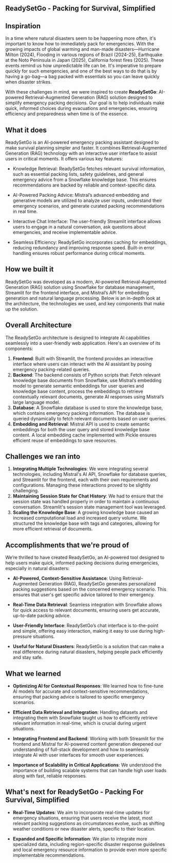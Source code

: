 ## ReadySetGo - Packing for Survival, Simplified

## Inspiration
In a time where natural disasters seem to be happening more often, it's important to know how to immediately pack for emergencies. With the growing impacts of global warming and man-made disasters—Hurricane Milton (2024), Flooding in various regions of Brazil (2024-25), Earthquake at the Noto Peninsula in Japan (2025), California forest fires (2025). These events remind us how unpredictable life can be. It's imperative to prepare quickly for such emergencies, and one of the best ways to do that is by having a go-bag—a bag packed with essentials so you can leave quickly when disaster strikes. 

With these challenges in mind, we were inspired to create **ReadySetGo**:  AI-powered Retrieval-Augmented Generation (RAG) solution designed to simplify emergency packing decisions. Our goal is to help individuals make quick, informed choices during evacuations and emergencies, ensuring efficiency and preparedness when time is of the essence.

## What it does
ReadySetGo is an AI-powered emergency packing assistant designed to make survival planning simpler and faster. It combines Retrieval-Augmented Generation (RAG) technology with an interactive user interface to assist users in critical moments. It offers various key features:

- Knowledge Retrieval: ReadySetGo fetches relevant survival information, such as essential packing lists, safety guidelines, and general emergency advice from a Snowflake knowledge base. This ensures recommendations are backed by reliable and context-specific data.

- AI-Powered Packing Advice: Mistral’s advanced embedding and generative models are utilized to analyze user inputs, understand their emergency scenarios, and generate curated packing recommendations in real time.

- Interactive Chat Interface: The user-friendly Streamlit interface allows users to engage in a natural conversation, ask questions about emergencies, and receive implementable advice.

- Seamless Efficiency: ReadySetGo incorporates caching for embeddings, reducing redundancy and improving response speed. Built-in error handling ensures robust performance during critical moments.

## How we built it
ReadySetGo was developed as a modern, AI-powered Retrieval-Augmented Generation (RAG) solution using Snowflake for database management, Streamlit for the frontend interface, and Mistral’s API for embedding generation and natural language processing. Below is an in-depth look at the architecture, the technologies we used, and key components that make up the solution.

## Overall Architecture
The ReadySetGo architecture is designed to integrate AI capabilities seamlessly into a user-friendly web application. Here's an overview of its components:

1. **Frontend**:
Built with Streamlit, the frontend provides an interactive interface where users can interact with the AI assistant by posing emergency packing-related queries.
2. **Backend**:
The backend consists of Python scripts that: Fetch relevant knowledge base documents from Snowflake, use Mistral’s embedding model to generate semantic embeddings for user queries and knowledge base content, process the embeddings to retrieve contextually relevant documents, generate AI responses using Mistral’s large language model.
3. **Database**: A Snowflake database is used to store the knowledge base, which contains emergency packing information. The database is queried dynamically to fetch relevant documents based on user queries.
4. **Embedding and Retrieval**:
Mistral API is used to create semantic embeddings for both the user query and stored knowledge base content. A local embedding cache implemented with Pickle ensures efficient reuse of embeddings to save resources.

## Challenges we ran into
1. **Integrating Multiple Technologies**:
We were integrating several technologies, including Mistral's AI API, Snowflake for database queries, and Streamlit for the frontend, each with their own requirements and configurations. Managing these interactions proved to be slightly challenging.
2. **Maintaining Session State for Chat History**:
We had to ensure that the session state was handled properly in order to maintain a continuous conversation. Streamlit's session state management tool was leveraged.
3. **Scaling the Knowledge Base**: A growing knowledge base caused an increased computational load and increased query volume. We structured the knowledge base with tags and categories, allowing for more efficient retrieval of documents.

## Accomplishments that we're proud of
We’re thrilled to have created ReadySetGo, an AI-powered tool designed to help users make quick, informed packing decisions during emergencies, especially in natural disasters:

- **AI-Powered, Context-Sensitive Assistance**: Using Retrieval-Augmented Generation (RAG), ReadySetGo generates personalized packing suggestions based on the concerned emergency scenario. This ensures that user's get specific advice tailored to their emergency. 

- **Real-Time Data Retrieval**: Seamless integration with Snowflake allows for quick access to relevant documents, ensuring users get accurate, up-to-date packing advice.

- **User-Friendly Interface**: ReadySetGo’s chat interface is to-the-point and simple, offering easy interaction, making it easy to use during high-pressure situations.

- **Useful for Natural Disasters**: ReadySetGo is a solution that can make a real difference during natural disasters, helping people pack efficiently and stay safe.

## What we learned
- **Optimizing AI for Contextual Responses**: We learned how to fine-tune AI models for accurate and context-sensitive recommendations, ensuring that packing advice is tailored to specific emergency scenarios.

- **Efficient Data Retrieval and Integration**: Handling datasets and integrating them with Snowflake taught us how to efficiently retrieve relevant information in real-time, which is crucial during urgent situations.

- **Integrating Frontend and Backend**: Working with both Streamlit for the frontend and Mistral for AI-powered content generation deepened our understanding of full-stack development and how to seamlessly integrate AI with user interfaces for smooth user experiences.

- **Importance of Scalability in Critical Applications**: We understood the importance of building scalable systems that can handle high user loads along with fast, reliable responses.

## What's next for ReadySetGo - Packing For Survival, Simplified
- **Real-Time Updates**: We aim to incorporate real-time updates for emergency situations, ensuring that users receive the latest, most relevant packing suggestions as circumstances evolve, such as shifting weather conditions or new disaster alerts, specific to their location. 

- **Expanded and Specific Information**: We plan to integrate more specialized data, including region-specific disaster response guidelines and local emergency resource information to provide even more specific implementable recommendations.
